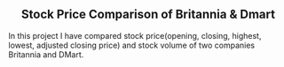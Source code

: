 <h2 align="center">Stock Price Comparison of Britannia & Dmart</h2>








In this project I have compared stock price(opening, closing, highest, lowest, adjusted closing price) and stock volume of two companies Britannia and DMart.

